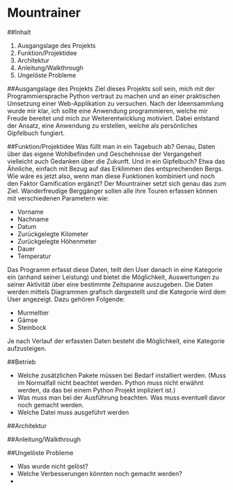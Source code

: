 # Mountrainer

##Inhalt
1. Ausgangslage des Projekts
2. Funktion/Projektidee
3. Architektur
4. Anleitung/Walkthrough
5. Ungelöste Probleme

##Ausgangslage des Projekts
Ziel dieses Projekts soll sein, mich mit der Programmiersprache Python vertraut zu machen und an einer praktischen 
Umsetzung einer Web-Applikation zu versuchen. Nach der Ideensammlung wurde mir klar, ich sollte eine Anwendung 
programmieren, welche mir Freude bereitet und mich zur Weiterentwicklung motiviert. Dabei entstand der Ansatz, eine
Anwendung zu erstellen, welche als persönliches Gipfelbuch fungiert. 

##Funktion/Projektidee
Was füllt man in ein Tagebuch ab? Genau, Daten über das eigene Wohlbefinden und Geschehnisse der Vergangeheit vielleicht 
auch Gedanken über die Zukunft. Und in ein Gipfelbuch? Etwa das Ähnliche, einfach mit Bezug auf das Erklimmen des 
entsprechenden Bergs. Wie wäre es jetzt also, wenn man diese Funktionen kombiniert und noch den Faktor Gamification 
ergänzt? Der Mountrainer setzt sich genau das zum Ziel. Wanderfreudige Berggänger sollen alle ihre Touren erfassen 
können mit verschiedenen Parametern wie:

- Vorname
- Nachname
- Datum
- Zurückgelegte Kilometer
- Zurückgelegte Höhenmeter
- Dauer
- Temperatur

Das Programm erfasst diese Daten, teilt den User danach in eine Kategorie ein (anhand seiner Leistung) und bietet die 
Möglichkeit, Auswertungen zu seiner Aktivität über eine bestimmte Zeitspanne auszugeben. Die Daten werden mittels 
Diagrammen grafisch dargestellt und die Kategorie wird dem User angezeigt. Dazu gehören Folgende:

- Murmeltier
- Gämse
- Steinbock

Je nach Verlauf der erfassten Daten besteht die Möglichkeit, eine Kategorie aufzusteigen. 


##Betrieb
 - Welche zusätzlichen Pakete müssen bei Bedarf installiert werden. (Muss im Normalfall nicht beachtet werden. Python muss nicht erwähnt werden, da das bei einem Python Projekt impliziert ist.)
 - Was muss man bei der Ausführung beachten. Was muss eventuell davor noch gemacht werden.
 - Welche Datei muss ausgeführt werden


##Architektur

##Anleitung/Walkthrough

##Ungelöste Probleme
- Was wurde nicht gelöst?
- Welche Verbesserungen könnten noch gemacht werden? 
- 
